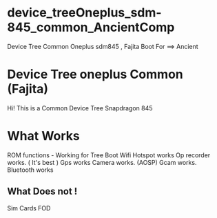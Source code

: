 # device_treeOneplus_sdm-845_common_AncientComp
Device Tree Common Oneplus sdm845 , Fajita Boot For ==> Ancient


# Device Tree oneplus Common (Fajita)

Hi! This is a Common Device Tree Snapdragon 845 

# What Works

ROM functions - Working for Tree
Boot
Wifi
Hotspot works
Op recorder works. ( It's best ) 
Gps works
Camera works. (AOSP)
Gcam works.
Bluetooth works


## What Does not !

Sim Cards 
FOD


